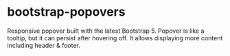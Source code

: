 # bootstrap-popovers
Responsive popover built with the latest Bootstrap 5. Popover is like a tooltip, but it can persist after hovering off. It allows displaying more content including header &amp; footer.
